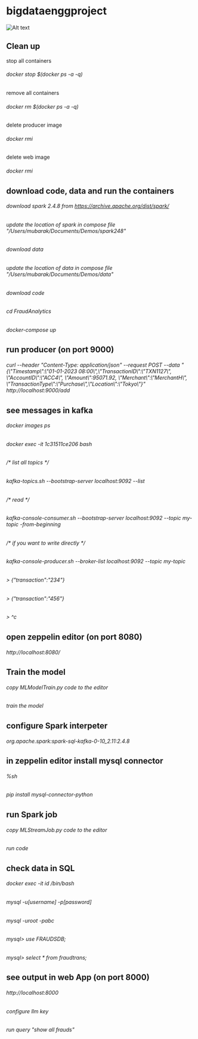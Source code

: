 # bigdataenggproject
![Alt text](view.jpeg?raw=true "Title")



## Clean up
stop all containers
###### docker stop $(docker ps -a -q)
remove all containers
###### docker rm $(docker ps -a -q)
delete producer image
###### docker rmi <id>
delete web image
###### docker rmi <id>

## download code, data and run the containers
###### download spark 2.4.8 from https://archive.apache.org/dist/spark/
###### update the location of spark in compose file "/Users/mubarak/Documents/Demos/spark248"
###### download data
###### update the location of data in compose file "/Users/mubarak/Documents/Demos/data"
###### download code
###### cd FraudAnalytics
###### docker-compose up



## run producer (on port 9000)
###### curl --header "Content-Type: application/json" --request POST --data "{\\"Timestamp\\":\\"01-01-2023 08:00\\",\\"TransactionID\\":\\"TXN1127\\", \\"AccountID\\":\\"ACC4\\", \\"Amount\\":95071.92, \\"Merchant\\":\\"MerchantH\\", \\"TransactionType\\":\\"Purchase\\",\\"Location\\":\\"Tokyo\\"}" http://localhost:9000/add



## see messages in kafka
###### docker images ps
###### docker exec -it 1c31511ce206 bash
###### /* list all topics */
###### kafka-topics.sh --bootstrap-server localhost:9092 --list
###### /* read */
###### kafka-console-consumer.sh --bootstrap-server localhost:9092 --topic my-topic -from-beginning
###### /* if you want to write directly */
###### kafka-console-producer.sh --broker-list localhost:9092 --topic my-topic
###### > {"transaction":"234"}
###### > {"transaction":"456"}
###### > ^c


## open zeppelin editor (on port 8080)
###### http://localhost:8080/

## Train the model
###### copy MLModelTrain.py code to the editor
###### train the model

## configure Spark interpeter
###### org.apache.spark:spark-sql-kafka-0-10_2.11:2.4.8 

## in zeppelin editor install mysql connector 
###### %sh
###### pip install mysql-connector-python

## run Spark job
###### copy MLStreamJob.py code to the editor
###### run code

## check data in SQL
###### docker exec -it id /bin/bash
###### mysql -u[username] -p[password]
###### mysql -uroot -pabc
###### mysql> use FRAUDSDB;
###### mysql> select * from fraudtrans;

## see output in web App (on port 8000)
###### http://localhost:8000
###### configure llm key
###### run query "show all frauds"
